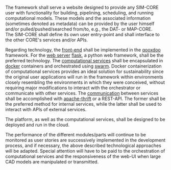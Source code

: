 

The framework shall serve a website designed to provide any SIM-CORE user with
functionality for building, pipelining, scheduling, and running computational models. These
models and the associated information (sometimes denoted as metadata) can be provided
by the user himself and/or pulled/pushed/searched from/to, e.g., the DAT- or MAP-CORE.  
The SIM-CORE shall define its own user entry-point and shall interface to the other CORE's
services and/or APIs.

Regarding technology, the [front-end](../tech/parts/client-side.md) shall be implemented in the [qooxdoo]
framework. For the [web server](../tech/parts/server-side.md) [flask],  a python web framework, shall be
the preferred technology. The [computational services](../tech/parts/comp-services.md)
shall be encapsulated in [docker] containers and orchestrated using [swarm]. Docker
containerization of computational services provides an ideal solution for sustainability since
the original user applications will run in the framework within environments closely
resembling the environments in which they were conceived, without requiring major
modifications to interact with the orchestrator or communicate with other services.
The [communication](../tech/parts/communication.md) between services shall be accomplished with
[apache-thrift] or a REST-API. The former shall be the preferred method for internal services,
while the latter shall be used to interact with APIs of external services.

The platform, as well as the computational services, shall be designed to be deployed and
run in the cloud.

The performance of the different modules/parts will continue to be monitored as user
stories are successively implemented in the development process, and if necessary, the
above described technological approaches will be adapted. Special attention will have to be
paid to the orchestration of computational services and the responsiveness of the web-UI
when large CAD models are manipulated or transmitted.


[apache-thrift]: https://thrift.apache.org/
[docker]: https://www.docker.com
[flask]: http://flask.pocoo.org/
[qooxdoo]: http://www.qooxdoo.org
[swarm]: https://docs.docker.com/engine/swarm/
[qooxdoo]: http://www.qooxdoo.org
